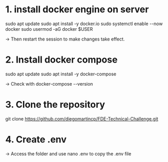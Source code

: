 # 1. install docker engine on server
sudo apt update
sudo apt install -y docker.io
sudo systemctl enable --now docker
sudo usermod -aG docker $USER

-> Then restart the session to make changes take effect.

# 2. Install docker compose
sudo apt update
sudo apt install -y docker-compose

-> Check with docker-compose --version

# 3. Clone the repository
git clone https://github.com/diegomartincp/FDE-Technical-Challenge.git

# 4. Create .env
-> Access the folder and use nano .env to copy the .env file